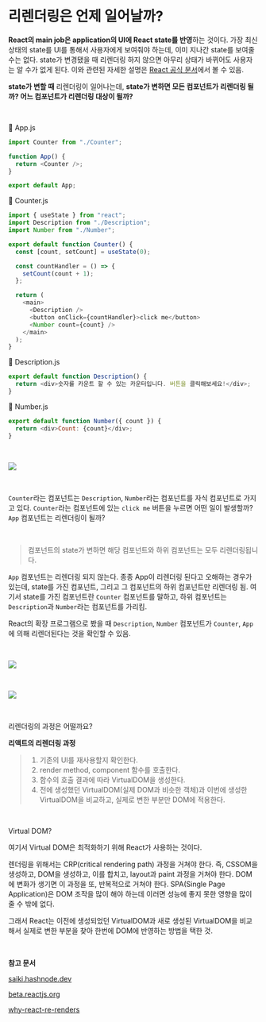 # 리렌더링은 언제 일어날까?

**React의 main job은 application의 UI에 React state를 반영**하는 것이다. 가장 최신 상태의 state를 UI를 통해서 사용자에게 보여줘야 하는데, 이미 지나간 state를 보여줄 수는 없다. state가 변경됐을 때 리렌더링 하지 않으면 아무리 상태가 바뀌어도 사용자는 알 수가 없게 된다. 이와 관련된 자세한 설명은 [React 공식 문서](https://beta.reactjs.org/learn/state-a-components-memory#when-a-regular-variable-isnt-enough)에서 볼 수 있음.

**state가 변할 때** 리렌더링이 일어나는데, **state가 변하면 모든 컴포넌트가 리렌더링 될까? 어느 컴포넌트가 리렌더링 대상이 될까?**

<br>

📌 App.js

```javascript
import Counter from "./Counter";

function App() {
  return <Counter />;
}

export default App;
```

📌 Counter.js

```javascript
import { useState } from "react";
import Description from "./Description";
import Number from "./Number";

export default function Counter() {
  const [count, setCount] = useState(0);

  const countHandler = () => {
    setCount(count + 1);
  };

  return (
    <main>
      <Description />
      <button onClick={countHandler}>click me</button>
      <Number count={count} />
    </main>
  );
}
```

📌 Description.js

```javascript
export default function Description() {
  return <div>숫자를 카운트 할 수 있는 카운터입니다. 버튼을 클릭해보세요!</div>;
}
```

📌 Number.js

```javascript
export default function Number({ count }) {
  return <div>Count: {count}</div>;
}
```

<br>

![](https://velog.velcdn.com/images/seripark/post/a845fba0-53c5-44fe-9aec-81d413279f26/image.png)

<br>

`Counter`라는 컴포넌트는 `Description`, `Number`라는 컴포넌트를 자식 컴포넌트로 가지고 있다. `Counter`라는 컴포넌트에 있는 `click me` 버튼을 누르면 어떤 일이 발생할까? `App` 컴포넌트는 리렌더링이 될까?

<br>

> 컴포넌트의 state가 변하면 해당 컴포넌트와 하위 컴포넌트는 모두 리렌더링됩니다.

`App` 컴포넌트는 리렌더링 되지 않는다. 종종 App이 리렌더링 된다고 오해하는 경우가 있는데, state를 가진 컴포넌트, 그리고 그 컴포넌트의 하위 컴포넌트만 리렌더링 됨. 여기서 state를 가진 컴포넌트란 `Counter` 컴포넌트를 말하고, 하위 컴포넌트는 `Description`과 `Number`라는 컴포넌트를 가리킴.

React의 확장 프로그램으로 봤을 때 `Description`, `Number` 컴포넌트가 `Counter`, `App`에 의해 리렌더된다는 것을 확인할 수 있음.

<br>

![](https://velog.velcdn.com/images/seripark/post/a0ecb391-86ad-47e4-b9e5-1e0f3f3402cc/image.png)

<br>

![](https://velog.velcdn.com/images/seripark/post/f0e3165b-03ca-4f44-9028-f10f8fe326ec/image.png)

<br>

리렌더링의 과정은 어떨까요?

**리액트의 리렌더링 과정**

> 1. 기존의 UI를 재사용할지 확인한다.
> 2. render method, component 함수를 호출한다.
> 3. 함수의 호출 결과에 따라 VirtualDOM을 생성한다.
> 4. 전에 생성했던 VirtualDOM(실제 DOM과 비슷한 객체)과 이번에 생성한 VirtualDOM을 비교하고, 실제로 변한 부분만 DOM에 적용한다.

<br>

Virtual DOM?

여기서 Virtual DOM은 최적화하기 위해 React가 사용하는 것이다.

렌더링을 위해서는 CRP(critical rendering path) 과정을 거쳐야 한다. 즉, CSSOM을 생성하고, DOM을 생성하고, 이를 합치고, layout과 paint 과정을 거쳐야 한다. DOM에 변화가 생기면 이 과정을 또, 반복적으로 거쳐야 한다. SPA(Single Page Application)은 DOM 조작을 많이 해야 하는데 이러면 성능에 좋지 못한 영향을 많이 줄 수 밖에 없다.

그래서 React는 이전에 생성되었던 VirtualDOM과 새로 생성된 VirtualDOM을 비교해서 실제로 변한 부분을 찾아 한번에 DOM에 반영하는 방법을 택한 것.


<br>

**참고 문서**

[saiki.hashnode.dev](https://saiki.hashnode.dev/the-one-thing-that-no-one-properly-explains-about-react-why-virtual-dom)

[beta.reactjs.org](https://beta.reactjs.org/)

[why-react-re-renders](https://www.joshwcomeau.com/react/why-react-re-renders/)
